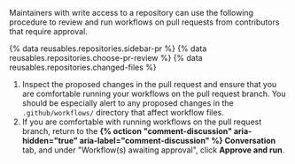 Maintainers with write access to a repository can use the following procedure to review and run workflows on pull requests from contributors that require approval.

{% data reusables.repositories.sidebar-pr %}
{% data reusables.repositories.choose-pr-review %}
{% data reusables.repositories.changed-files %}
1. Inspect the proposed changes in the pull request and ensure that you are comfortable running your workflows on the pull request branch. You should be especially alert to any proposed changes in the `.github/workflows/` directory that affect workflow files.
1. If you are comfortable with running workflows on the pull request branch, return to the **{% octicon "comment-discussion" aria-hidden="true" aria-label="comment-discussion" %} Conversation** tab, and under "Workflow(s) awaiting approval", click **Approve and run**.
